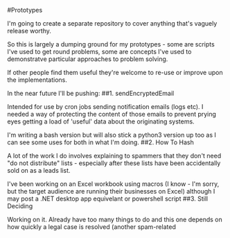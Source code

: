 #Prototypes

I'm going to create a separate repository to cover anything that's vaguely release worthy.

So this is largely a dumping ground for my prototypes - some are scripts I've used to get round problems, some are concepts I've used to demonstratve particular approaches to problem solving.

If other people find them useful they're welcome to re-use or improve upon the implementations.

In the near future I'll be pushing:
##1. sendEncryptedEmail

Intended for use by cron jobs sending notification emails (logs etc). I needed a way of protecting the content of those emails to prevent prying eyes getting a load of 'useful' data about the originating systems.

I'm writing a bash version but will also stick a python3 version up too as I can see some uses for both in what I'm doing.
##2. How To Hash

A lot of the work I do involves explaining to spammers that they don't need "do not distribute" lists - especially after these lists have been accidentally sold on as a leads list.

I've been working on an Excel workbook using macros (I know - I'm sorry, but the target audience are running their businesses on Excel) although I may post a .NET desktop app equivelant or powershell script
##3. Still Deciding

Working on it. Already have too many things to do and this one depends on how quickly a legal case is resolved (another spam-related 
